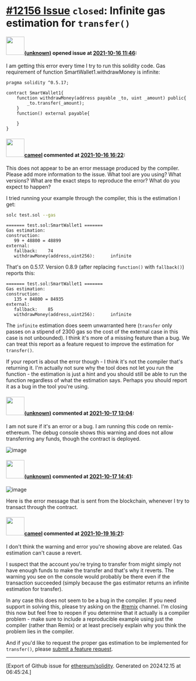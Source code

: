 # [\#12156 Issue](https://github.com/ethereum/solidity/issues/12156) `closed`: Infinite gas estimation for `transfer()`

#### <img src="(unknown)" width="50">[(unknown)]((unknown)) opened issue at [2021-10-16 11:46](https://github.com/ethereum/solidity/issues/12156):

I am getting this error every time I try to run this solidity code. Gas requirement of function SmartWallet1.withdrawMoney is infinite:  
```
pragma solidity ^0.5.17;

contract SmartWallet1{
    function withdrawMoney(address payable _to, uint _amount) public{
        _to.transfer(_amount);
    }
    function() external payable{
        
    }
}
```

#### <img src="https://avatars.githubusercontent.com/u/137030?v=4" width="50">[cameel](https://github.com/cameel) commented at [2021-10-16 16:22](https://github.com/ethereum/solidity/issues/12156#issuecomment-944946019):

This does not appear to be an error message produced by the compiler. Please add more information to the issue. What tool are you using? What versions? What are the exact steps to reproduce the error? What do you expect to happen?

I tried running your example through the compiler, this is the estimation I get:
```bash
solc test.sol --gas
```
```
======= test.sol:SmartWallet1 =======
Gas estimation:
construction:
   99 + 48800 = 48899
external:
   fallback:    74
   withdrawMoney(address,uint256):      infinite
```
That's on 0.5.17. Version 0.8.9 (after replacing `function()` with `fallback()`) reports this:
```
======= test.sol:SmartWallet1 =======
Gas estimation:
construction:
   135 + 84800 = 84935
external:
   fallback:    85
   withdrawMoney(address,uint256):      infinite
```

The `infinite` estimation does seem unwarranted here (`transfer` only passes on a stipend of 2300 gas so the cost of the external case in this case is not unbounded). I think it's more of a missing feature than a bug. We can treat this report as a feature request to improve the estimation for `transfer()`.

If your report is about the error though - I think it's not the compiler that's returning it. I'm actually not sure why the tool does not let you run the function - the estimation is just a hint and you should still be able to run the function regardless of what the estimation says. Perhaps you should report it as a bug in the tool you're using.

#### <img src="(unknown)" width="50">[(unknown)]((unknown)) commented at [2021-10-17 13:04](https://github.com/ethereum/solidity/issues/12156#issuecomment-945117284):

I am not sure if it's an error or a bug. I am running this code on remix-ethereum. The debug console shows this warning and does not allow transferring any funds, though the contract is deployed.

![image](https://user-images.githubusercontent.com/92217664/137628329-ea10cb99-bd3e-4038-ae67-59ec63aff9a7.png)

#### <img src="(unknown)" width="50">[(unknown)]((unknown)) commented at [2021-10-17 14:41](https://github.com/ethereum/solidity/issues/12156#issuecomment-945137495):

![image](https://user-images.githubusercontent.com/92217664/137632348-1eed2002-a661-472e-b7e6-ea2699ee2390.png)

Here is the error message that is sent from the blockchain,  whenever I try to transact through the contract.

#### <img src="https://avatars.githubusercontent.com/u/137030?v=4" width="50">[cameel](https://github.com/cameel) commented at [2021-10-19 16:21](https://github.com/ethereum/solidity/issues/12156#issuecomment-946888183):

I don't think the warning and error you're showing above are related. Gas estimation can't cause a revert. 

I suspect that the account you're trying to transfer from might simply not have enough funds to make the transfer and that's why it reverts. The warning you see on the console would probably be there even if the transaction succeeded (simply because the gas estimator returns an infinite estimation for transfer).

In any case this does not seem to be a bug in the compiler. If you need support in solving this, please try asking on the [#remix](https://gitter.im/ethereum/remix) channel. I'm closing this now but feel free to reopen if you determine that it actually is a compiler problem - make sure to include a reproducible example using just the compiler (rather than Remix) or at least precisely explain why you think the problem lies in the compiler.

And if you'd like to request the proper gas estimation to be implemented for `transfer()`, please [submit a feature request](https://github.com/ethereum/solidity/issues/new?template=feature_request.md).


-------------------------------------------------------------------------------



[Export of Github issue for [ethereum/solidity](https://github.com/ethereum/solidity). Generated on 2024.12.15 at 06:45:24.]
